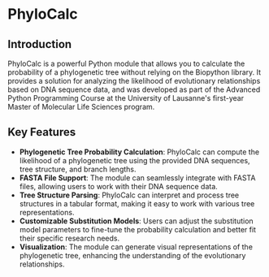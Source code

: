 # PhyloCalc

## Introduction
PhyloCalc is a powerful Python module that allows you to calculate the probability of a phylogenetic tree without relying on the Biopython library. It provides a solution for analyzing the likelihood of evolutionary relationships based on DNA sequence data, and was developed as part of the Advanced Python Programming Course at the University of Lausanne's first-year Master of Molecular Life Sciences program.

## Key Features
- **Phylogenetic Tree Probability Calculation**: PhyloCalc can compute the likelihood of a phylogenetic tree using the provided DNA sequences, tree structure, and branch lengths.
- **FASTA File Support**: The module can seamlessly integrate with FASTA files, allowing users to work with their DNA sequence data.
- **Tree Structure Parsing**: PhyloCalc can interpret and process tree structures in a tabular format, making it easy to work with various tree representations.
- **Customizable Substitution Models**: Users can adjust the substitution model parameters to fine-tune the probability calculation and better fit their specific research needs.
- **Visualization**: The module can generate visual representations of the phylogenetic tree, enhancing the understanding of the evolutionary relationships.
